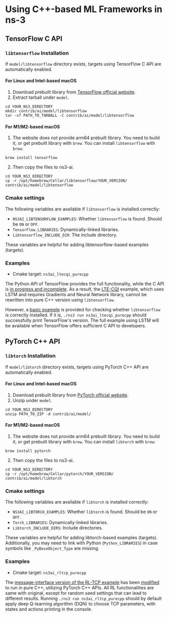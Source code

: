 # Using C++-based ML Frameworks in ns-3

## TensorFlow C API

### `libtensorflow` Installation

If `model/libtensorflow` directory exists, targets using TensorFlow C API 
are automatically enabled.

#### For Linux and Intel-based macOS

1. Download prebuilt library from [TensorFlow official website](https://www.tensorflow.org/install/lang_c).
2. Extract tarball under `model`.

```shell
cd YOUR_NS3_DIRECTORY
mkdir contrib/ai/model/libtensorflow
tar -xf PATH_TO_TARBALL -C contrib/ai/model/libtensorflow
```

#### For M1/M2-based macOS

1. The website does not provide arm64 prebuilt library. You need to 
build it, or get prebuilt library with `brew`. You can install 
`libtensorflow` with `brew`:

```shell
brew install tensorflow
```

2. Then copy the files to ns3-ai.

```shell
cd YOUR_NS3_DIRECTORY
cp -r /opt/homebrew/Cellar/libtensorflow/YOUR_VERSION/ contrib/ai/model/libtensorflow
```

### Cmake settings

The following variables are available if `libtensorflow` is installed correctly:

- `NS3AI_LIBTENSORFLOW_EXAMPLES`: Whether `libtensorflow` is found. Should be `ON` or `OFF`.
- `TensorFlow_LIBRARIES`: Dynamically-linked libraries.
- `Libtensorflow_INCLUDE_DIR`: The include directory.

These variables are helpful for adding libtensorflow-based examples (targets).

### Examples

- Cmake target: `ns3ai_ltecqi_purecpp`

The Python API of TensorFlow provides the full functionality, while the C API 
is [in progress and incomplete](https://github.com/tensorflow/docs/blob/master/site/en/r1/guide/extend/bindings.md#current-status). 
As a result, the [LTE-CQI](../examples/lte-cqi) example, which uses LSTM and requires Gradients and
Neural Network library, cannot be rewritten into pure C++ version using `libtensorflow`. 

However, a [basic example](../examples/lte-cqi/pure_cpp) is provided for checking whether 
`libtensorflow` is correctly installed. If it is, `./ns3 run ns3ai_ltecqi_purecpp` 
should successfully print TensorFlow's version. The full example using LSTM will be 
available when TensorFlow offers sufficient C API to developers.

## PyTorch C++ API

### `libtorch` Installation

If `model/libtorch` directory exists, targets using PyTorch C++ API are 
automatically enabled.

#### For Linux and Intel-based macOS

1. Download prebuilt library from [PyTorch official website](https://pytorch.org/cppdocs/installing.html).
2. Unzip under `model`.

```shell
cd YOUR_NS3_DIRECTORY
unzip PATH_TO_ZIP -d contrib/ai/model/
```

#### For M1/M2-based macOS

1. The website does not provide arm64 prebuilt library. You need to
   build it, or get prebuilt library with `brew`. You can install
   `libtorch` with `brew`:

```shell
brew install pytorch
```

2. Then copy the files to ns3-ai.

```shell
cd YOUR_NS3_DIRECTORY
cp -r /opt/homebrew/Cellar/pytorch/YOUR_VERSION/ contrib/ai/model/libtorch
```

### Cmake settings

The following variables are available if `libtorch` is installed correctly:

- `NS3AI_LIBTORCH_EXAMPLES`: Whether `libtorch` is found. Should be `ON` or `OFF`.
- `Torch_LIBRARIES`: Dynamically-linked libraries.
- `Libtorch_INCLUDE_DIRS`: Include directories.

These variables are helpful for adding libtorch-based examples (targets). 
Additionally, you may need to link with Python (`Python_LIBRARIES`) in case 
symbols like `_PyBaseObject_Type` are missing.

### Examples

- Cmake target: `ns3ai_rltcp_purecpp`

The [message-interface version of the RL-TCP example](../examples/rl-tcp/use_msg) 
has been [modified](../examples/rl-tcp/pure_cpp) to run in pure C++, utilizing PyTorch C++ APIs. All RL 
functionalities are same with original, except for random seed settings that can 
lead to different results. Running `./ns3 run ns3ai_rltcp_purecpp` should by 
default apply deep Q-learning algorithm (DQN) to choose TCP parameters, with states 
and actions printing in the console.
